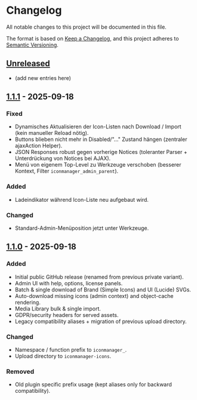 # Changelog

All notable changes to this project will be documented in this file.

The format is based on [Keep a Changelog](https://keepachangelog.com/en/1.1.0/),
and this project adheres to [Semantic Versioning](https://semver.org/spec/v2.0.0.html).

## [Unreleased]
- (add new entries here)

## [1.1.1] - 2025-09-18
### Fixed
- Dynamisches Aktualisieren der Icon-Listen nach Download / Import (kein manueller Reload nötig).
- Buttons blieben nicht mehr in Disabled/"…" Zustand hängen (zentraler ajaxAction Helper).
- JSON Responses robust gegen vorherige Notices (toleranter Parser + Unterdrückung von Notices bei AJAX).
- Menü von eigenem Top-Level zu Werkzeuge verschoben (besserer Kontext, Filter `iconmanager_admin_parent`).

### Added
- Ladeindikator während Icon-Liste neu aufgebaut wird.

### Changed
- Standard-Admin-Menüposition jetzt unter Werkzeuge.

## [1.1.0] - 2025-09-18
### Added
- Initial public GitHub release (renamed from previous private variant).
- Admin UI with help, options, license panels.
- Batch & single download of Brand (Simple Icons) and UI (Lucide) SVGs.
- Auto-download missing icons (admin context) and object-cache rendering.
- Media Library bulk & single import.
- GDPR/security headers for served assets.
- Legacy compatibility aliases + migration of previous upload directory.

### Changed
- Namespace / function prefix to `iconmanager_`.
- Upload directory to `iconmanager-icons`.

### Removed
- Old plugin specific prefix usage (kept aliases only for backward compatibility).

[Unreleased]: https://github.com/atakan72/iconmanager/compare/v1.1.1...HEAD
[1.1.1]: https://github.com/atakan72/iconmanager/compare/v1.1.0...v1.1.1
[1.1.0]: https://github.com/atakan72/iconmanager/releases/tag/v1.1.0
